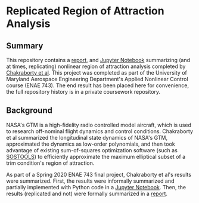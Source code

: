 # Replicated Region of Attraction Analysis

## Summary
This repository contains a [report](/Report/Carpinelli_ROA_Estimation.pdf), and [Jupyter Notebook](/Code/Carpinelli%20-%20ROA%20Estimation.pdf) summarizing (and at times, replicating) nonlinear region of attraction analysis completed by [Chakraborty et al](https://www.sciencedirect.com/science/article/abs/pii/S0967066110002595). This project was completed as part of the University of Maryland Aerospace Engineering Department's Applied Nonlinear Control course (ENAE 743). The end result has been placed here for convenience, the full repository history is in a private coursework repository.

## Background
NASA's GTM is a high-fidelity radio controlled model aircraft, which is used to research off-nominal flight dynamics and control conditions. Chakraborty et al summarized the longitudinal state dynamics of NASA's GTM, approximated the dynamics as low-order polynomials, and then took advantage of existing sum-of-squares optimization software (such as [SOSTOOLS](https://www.cds.caltech.edu/sostools/)) to efficiently approximate the maximum elliptical subset of a trim condition's region of attraction.

As part of a Spring 2020 ENAE 743 final project, Chakraborty et al's results were summarized. First, the results were informally summarized and partially implemented with Python code in a [Jupyter Notebook](/Code/Carpinelli%20-%20ROA%20Estimation.pdf). Then, the results (replicated and not) were formally summarized in a [report](/Report/Carpinelli_ROA_Estimation.pdf).
